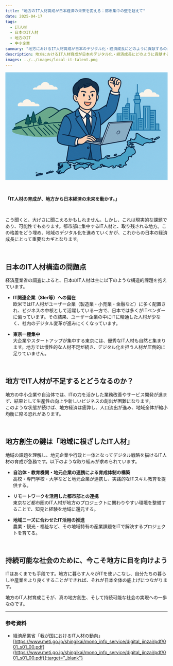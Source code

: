```yaml
---
title: "地方のIT人材育成が日本経済の未来を変える：都市集中の壁を超えて"
date: 2025-04-17
tags:
  - IT人材
  - 日本のIT人材
  - 地方のIT
  - 中小企業
summary: "地方におけるIT人材育成が日本のデジタル化・経済成長にどのように貢献するのかを解説。"
description: 地方におけるIT人材育成が日本のデジタル化・経済成長にどのように貢献するのかを解説。
images: ../../images/local-it-talent.png
---
```


![地方IT人材の育成が未来を変える](../../images/local-it-talent.png)

<br>

**「IT人材の育成が、地方から日本経済の未来を動かす。」**  

<br>


こう聞くと、大げさに聞こえるかもしれません。しかし、これは現実的な課題であり、可能性でもあります。都市部に集中するIT人材と、取り残される地方。この格差をどう埋め、地域のデジタル化を進めていくかが、これからの日本の経済成長にとって重要なカギとなります。

<br>

## 日本のIT人材構造の問題点

経済産業省の調査によると、日本のIT人材は主に以下のような構造的課題を抱えています。

- **IT関連企業（SIer等）への偏在**  
  欧米ではIT人材がユーザー企業（製造業・小売業・金融など）に多く配置され、ビジネスの中核として活躍している一方で、日本では多くがITベンダーに偏っています。その結果、ユーザー企業の中にITに精通した人材が少なく、社内のデジタル変革が進みにくくなっています。

- **東京一極集中**  
  大企業やスタートアップが集中する東京には、優秀なIT人材も自然と集まります。地方では慢性的な人材不足が続き、デジタル化を担う人材が圧倒的に足りていません。

<br>

## 地方でIT人材が不足するとどうなるのか？

地方の中小企業や自治体では、ITの力を活かした業務改善やサービス開発が進まず、結果として生産性の向上や新しいビジネスの創出が困難になります。  
このような状態が続けば、地方経済は疲弊し、人口流出が進み、地域全体が縮小均衡に陥る恐れがあります。

<br>

## 地方創生の鍵は「地域に根ざしたIT人材」

地域の課題を理解し、地元企業や行政と一体となってデジタル戦略を描けるIT人材の育成が急務です。以下のような取り組みが求められています。

- **自治体・教育機関・地元企業の連携による育成体制の構築**  
  高校・専門学校・大学などと地元企業が連携し、実践的なITスキル教育を提供する。

- **リモートワークを活用した都市部との連携**  
  東京など都市圏のIT人材が地方のプロジェクトに関わりやすい環境を整備することで、知見と経験を地域に還元する。

- **地域ニーズに合わせたIT活用の推進**  
  農業・観光・福祉など、その地域特有の産業課題をITで解決するプロジェクトを育てる。

<br>

## 持続可能な社会のために、今こそ地方に目を向けよう

ITはあくまでも手段です。地方に暮らす人々がITを使いこなし、自分たちの暮らしや産業をより良くすることができれば、それが日本全体の底上げにつながります。

地方のIT人材育成こそが、真の地方創生、そして持続可能な社会の実現への一歩なのです。

---

### 参考資料

- 経済産業省「我が国におけるIT人材の動向」  
  [https://www.meti.go.jp/shingikai/mono_info_service/digital_jinzai/pdf/001_s01_00.pdf](https://www.meti.go.jp/shingikai/mono_info_service/digital_jinzai/pdf/001_s01_00.pdf){:target="_blank"}